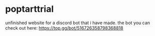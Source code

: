 # poptarttrial
unfinished website for a discord bot that i have made.
the bot you can check out here: https://top.gg/bot/516726358798368818
